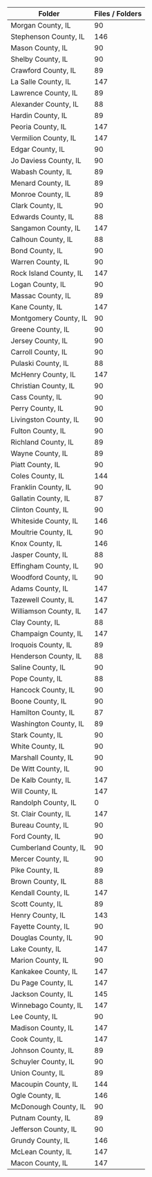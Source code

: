 | Folder                 |   Files / Folders |
|------------------------|-------------------|
| Morgan County, IL      |                90 |
| Stephenson County, IL  |               146 |
| Mason County, IL       |                90 |
| Shelby County, IL      |                90 |
| Crawford County, IL    |                89 |
| La Salle County, IL    |               147 |
| Lawrence County, IL    |                89 |
| Alexander County, IL   |                88 |
| Hardin County, IL      |                89 |
| Peoria County, IL      |               147 |
| Vermilion County, IL   |               147 |
| Edgar County, IL       |                90 |
| Jo Daviess County, IL  |                90 |
| Wabash County, IL      |                89 |
| Menard County, IL      |                89 |
| Monroe County, IL      |                89 |
| Clark County, IL       |                90 |
| Edwards County, IL     |                88 |
| Sangamon County, IL    |               147 |
| Calhoun County, IL     |                88 |
| Bond County, IL        |                90 |
| Warren County, IL      |                90 |
| Rock Island County, IL |               147 |
| Logan County, IL       |                90 |
| Massac County, IL      |                89 |
| Kane County, IL        |               147 |
| Montgomery County, IL  |                90 |
| Greene County, IL      |                90 |
| Jersey County, IL      |                90 |
| Carroll County, IL     |                90 |
| Pulaski County, IL     |                88 |
| McHenry County, IL     |               147 |
| Christian County, IL   |                90 |
| Cass County, IL        |                90 |
| Perry County, IL       |                90 |
| Livingston County, IL  |                90 |
| Fulton County, IL      |                90 |
| Richland County, IL    |                89 |
| Wayne County, IL       |                89 |
| Piatt County, IL       |                90 |
| Coles County, IL       |               144 |
| Franklin County, IL    |                90 |
| Gallatin County, IL    |                87 |
| Clinton County, IL     |                90 |
| Whiteside County, IL   |               146 |
| Moultrie County, IL    |                90 |
| Knox County, IL        |               146 |
| Jasper County, IL      |                88 |
| Effingham County, IL   |                90 |
| Woodford County, IL    |                90 |
| Adams County, IL       |               147 |
| Tazewell County, IL    |               147 |
| Williamson County, IL  |               147 |
| Clay County, IL        |                88 |
| Champaign County, IL   |               147 |
| Iroquois County, IL    |                89 |
| Henderson County, IL   |                88 |
| Saline County, IL      |                90 |
| Pope County, IL        |                88 |
| Hancock County, IL     |                90 |
| Boone County, IL       |                90 |
| Hamilton County, IL    |                87 |
| Washington County, IL  |                89 |
| Stark County, IL       |                90 |
| White County, IL       |                90 |
| Marshall County, IL    |                90 |
| De Witt County, IL     |                90 |
| De Kalb County, IL     |               147 |
| Will County, IL        |               147 |
| Randolph County, IL    |                 0 |
| St. Clair County, IL   |               147 |
| Bureau County, IL      |                90 |
| Ford County, IL        |                90 |
| Cumberland County, IL  |                90 |
| Mercer County, IL      |                90 |
| Pike County, IL        |                89 |
| Brown County, IL       |                88 |
| Kendall County, IL     |               147 |
| Scott County, IL       |                89 |
| Henry County, IL       |               143 |
| Fayette County, IL     |                90 |
| Douglas County, IL     |                90 |
| Lake County, IL        |               147 |
| Marion County, IL      |                90 |
| Kankakee County, IL    |               147 |
| Du Page County, IL     |               147 |
| Jackson County, IL     |               145 |
| Winnebago County, IL   |               147 |
| Lee County, IL         |                90 |
| Madison County, IL     |               147 |
| Cook County, IL        |               147 |
| Johnson County, IL     |                89 |
| Schuyler County, IL    |                90 |
| Union County, IL       |                89 |
| Macoupin County, IL    |               144 |
| Ogle County, IL        |               146 |
| McDonough County, IL   |                90 |
| Putnam County, IL      |                89 |
| Jefferson County, IL   |                90 |
| Grundy County, IL      |               146 |
| McLean County, IL      |               147 |
| Macon County, IL       |               147 |